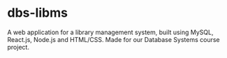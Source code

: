 # dbs-libms

A web application for a library management system, built using MySQL, React.js, Node.js and HTML/CSS.
Made for our Database Systems course project.
